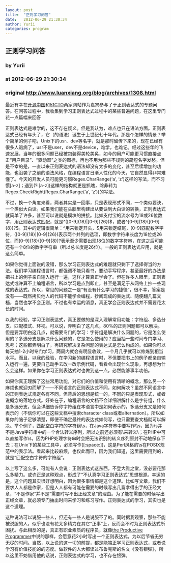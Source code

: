 ```yaml
---
layout: post
title:  "正则学习问答"
date:   2012-06-29 21:30:34
author: Yurii
categories: program
---
```


## 正则学习问答
### by Yurii
### at 2012-06-29 21:30:34
### original <http://www.luanxiang.org/blog/archives/1308.html>

<p>最近有幸在<a href="http://www.oschina.net/">开源中国</a>和<a href="http://www.51cto.com">51CTO</a>两家网站作为嘉宾参与了于正则表达式的专题问答。在问答过程中，我收集到学习正则表达式过程中的某些普遍问题，在这里专门花一点篇幅来回答</p>
<p>正则表达式是难学的，这不存在疑义。但是我认为，难点也只在语法方面。正则表达式已经有年头了，它（的语法）诞生于上世纪七十年代。那是个怎样的情景？举个简单的例子吧，Unix下的<span>usr</span>、<span>dev</span>等名字，就是那时留传下来的，现在已经有很多人诟病了，usr不是user，dev不是device，难学，也难记。经过这些年的飞速发展，当年的很多问题已经被包装得美轮美奂，如今的用户可能更习惯直接点击“用户目录”、“驱动器”之类的图标，再也不用为那些不规则的简短名字发愁。但是不幸的是，一直以来正则表达式的语法却没有太多的变化，甚至后续增加的功能，也沿袭了之前的语法风格，在编程语言日渐人性化的今天，它自然显得非常难懂了。今天的开发人员可能更习惯<span>Regex.CharRange(‘a’, ‘z’)</span>这样的写法，而不习惯<span>[a-z]</span>；遇到<span>(?![a-z])</span>这样的结构就更是抓瞎，除非转为<span>Regex.CheckRight(Regex.CharRange(‘a’, ‘z’))</span>的写法。</p>
<p>不过，换一个角度来看，两者其实是一回事，只是表现形式不同，一个类似要诀，一个类似大白话。如果我们能在头脑里构建出从要诀到大白话的转换，正则表达式就简单了许多，甚至可以说就是模块的拼接。比如支付宝的流水号为18或26位数字，用正则表达式匹配，就是<span>^([0-9]{18}|[0-9]{26})$</span>，或者<span>^[0-9]{18}([0-9]{8})?$</span>。其中的逻辑很简单：<span>^</span>用来锁定开头，<span>$</span>用来锁定结尾，<span>[0-9]</span>匹配数字字符，<span>([0-9]{18}|[0-9]{26})</span>表示两个并列的选项，即数字字符串长度为18位或26位，而<span>[0-9]{18}([0-9]{8})?</span>表示至少需要出现18位的数字字符串，在这之后可能还有一个8位的数字字符串（所以总长度是26位）。一般的正则表达式应用，就是这么简单。</p>
<p>如果你觉得上面说的没错，那么学习正则表达式的难题就只剩下了选择得当的方法。我们学习编程语言时，都强调不能只看书，要动手写程序，甚至最好的办法是把书上的例子亲自输入运行一遍，这样才算真正学会了。但在许多人眼里，正则表达式或许算不上编程语言，所以学习是点到即止，甚至是满足于从网络上抄一些现成的表达式。所以，常见的问题之一是“有没有什么学习的捷径”，很不幸，答案是没有——既然拷贝他人的代码不能学会编程，抄阅现成的表达式、随便翻几篇文档，当然也学不会正则。不过也有幸运的消息，真正学会正则表达式并不需要花太长的时间。</p>
<p>以我的经验，学习正则表达式，真正要做的是深入理解常用功能：字符组、多选分支、匹配模式、环视。可以说，弄明白了这几点，80%的正则问题都可以解决。但是要弄明白这几点，就需要专门的学习：字符组是解决什么问题的，它是怎么使用的？多选分支是解决什么问题的，它是怎么使用的？应当抽一些时间专门学习、思考；这些都弄明白了，再研究解决复杂问题的表达式是怎么构成的。如果你可以每天抽1-2小时专门学习，两周内就会有明显收效，一个月几乎就可以修炼到相当水平。而且，以我的经验，在学习新的编程语言时，不但要把书上的例子都亲自输入运行一遍，更要自己动手去改一改示例代码，看看会出现什么现象，再想想为什么会这样。如果你在学习正则表达式时也做到这一点，必然能够事半功倍。</p>
<p>如果你真正理解了这些常用功能，对它们的价值和使用有清晰的概念，那么另一个麻烦也就迎刃而解了——不同语言的正则表达式不同，如何解决？虽然不同语言中的正则表达式规定各有不同，但背后的思想是统一的，不同的只是表现形式，或者说概念的落地方式。好处在于，编程语言的文档不会详细讲解什么是字符组，什么是多选分支，但会详细告诉你字符组在本语言中是如何表示的，多选分支又是如何表示的（不信你可以在这些文档中搜索character class或者alternation）。所以如果你的脑子足够清楚，即便不确定最终的表达式如何写，也只需要查文档就可以解决。举个例子，匹配空白字符的字符组<span>\s</span>，在Java字符串中要写作<span>\\s</span>，因为<span>\s</span>并不是Java字符串中的一个合法转义序列，所以之前还必须有<span>\</span>来转义<span>\</span>；在PHP中可以直接写作<span>\s</span>，因为PHP处理字符串时会把无法识别的转义序列原封不动地保存下去；在Unix下的某些工具中，必须写作<span>[[:space:]]</span>，这是Perl风格的<span>\s</span>在POSIX规范中的表示法。看起来比较麻烦，也仅此而已，因为我们知道，这里需要用到的，就是“匹配空白字符的字符组”。</p>
<p>以上写了这么多，可能有人会说：正则表达式这东西，不登大雅之堂，没必要花那么多精力。或许正是这种观点，形成了“不认真学习正则表达式”思想根源。幸运的是，这个问题其实很好想明白，因为很多事情都是这个道理。比如写文章，我们不要求人人都是作家，但是人人都有可能在需要的时候写出几篇拿得出手的正经文章，“不是作家”并不是“需要时写不出正经文章”的理由。为了能在需要的时候写出正经文章，就必须专门抽出时间来学习和练习写作。正则表达式的学习，其实也是这个道理。</p>
<p>这种说法可以说服一些人，但还有一些人是说服不了的。同时据我观察，那些不能被说服的人，似乎也没有花太多精力在其它“正事”上，反而会不时为正则表达式所困扰。与此相反的是，真正有职业素质的程序员，就像<a href="http://book.douban.com/subject/3073403/">the Productive Programmer</a>中说的那样，会愿意花2小时写出一个正则表达式，为以后节省无穷无尽的时间。当然，以上说的这一切的前提，都是能端正学习正则表达式，或者说学习有价值技能的的态度。做软件的人大都读过布鲁克斯的名文《没有银弹》，所以这里不妨借用他的话说，正则表达式的学习，也不存在银弹。</p>
